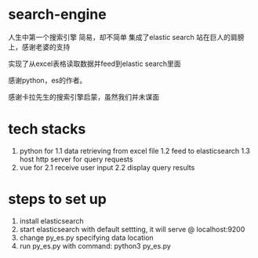 
# search-engine


人生中第一个搜索引擎
简易，却不简单
集成了elastic search
站在巨人的肩膀上，感谢老婆的支持

实现了从excel表格读取数据并feed到elastic search里面

感谢python，es的作者。

感谢卡拉先生的搜索引擎启蒙，虽然我们并未谋面


# tech stacks
1. python for 
1.1 data retrieving from excel file 
1.2 feed to elasticsearch
1.3 host http server for query requests
2. vue for 
2.1 receive user input
2.2 display query results

# steps to set up
1. install elasticsearch
2. start elasticsearch with default settting, it will serve @ localhost:9200
3. change py_es.py specifying data location
4. run py_es.py with command: python3 py_es.py

